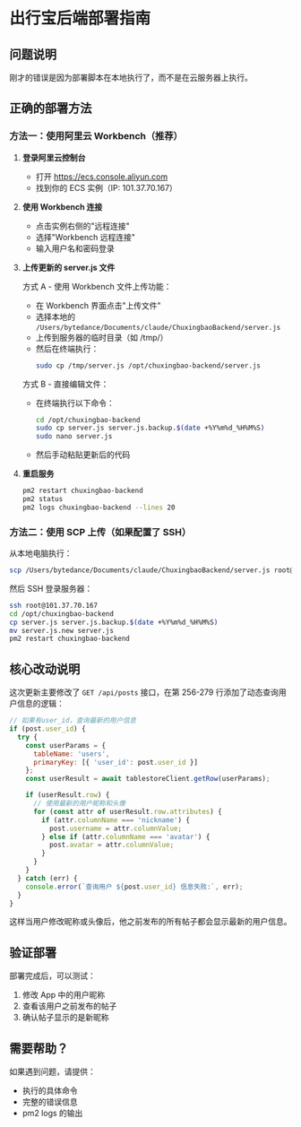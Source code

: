 # 出行宝后端部署指南

## 问题说明
刚才的错误是因为部署脚本在本地执行了，而不是在云服务器上执行。

## 正确的部署方法

### 方法一：使用阿里云 Workbench（推荐）

1. **登录阿里云控制台**
   - 打开 https://ecs.console.aliyun.com
   - 找到你的 ECS 实例（IP: 101.37.70.167）

2. **使用 Workbench 连接**
   - 点击实例右侧的"远程连接"
   - 选择"Workbench 远程连接"
   - 输入用户名和密码登录

3. **上传更新的 server.js 文件**

   方式 A - 使用 Workbench 文件上传功能：
   - 在 Workbench 界面点击"上传文件"
   - 选择本地的 `/Users/bytedance/Documents/claude/ChuxingbaoBackend/server.js`
   - 上传到服务器的临时目录（如 /tmp/）
   - 然后在终端执行：
     ```bash
     sudo cp /tmp/server.js /opt/chuxingbao-backend/server.js
     ```

   方式 B - 直接编辑文件：
   - 在终端执行以下命令：
     ```bash
     cd /opt/chuxingbao-backend
     sudo cp server.js server.js.backup.$(date +%Y%m%d_%H%M%S)
     sudo nano server.js
     ```
   - 然后手动粘贴更新后的代码

4. **重启服务**
   ```bash
   pm2 restart chuxingbao-backend
   pm2 status
   pm2 logs chuxingbao-backend --lines 20
   ```

### 方法二：使用 SCP 上传（如果配置了 SSH）

从本地电脑执行：
```bash
scp /Users/bytedance/Documents/claude/ChuxingbaoBackend/server.js root@101.37.70.167:/opt/chuxingbao-backend/server.js.new
```

然后 SSH 登录服务器：
```bash
ssh root@101.37.70.167
cd /opt/chuxingbao-backend
cp server.js server.js.backup.$(date +%Y%m%d_%H%M%S)
mv server.js.new server.js
pm2 restart chuxingbao-backend
```

## 核心改动说明

这次更新主要修改了 `GET /api/posts` 接口，在第 256-279 行添加了动态查询用户信息的逻辑：

```javascript
// 如果有user_id，查询最新的用户信息
if (post.user_id) {
  try {
    const userParams = {
      tableName: 'users',
      primaryKey: [{ 'user_id': post.user_id }]
    };
    const userResult = await tablestoreClient.getRow(userParams);

    if (userResult.row) {
      // 使用最新的用户昵称和头像
      for (const attr of userResult.row.attributes) {
        if (attr.columnName === 'nickname') {
          post.username = attr.columnValue;
        } else if (attr.columnName === 'avatar') {
          post.avatar = attr.columnValue;
        }
      }
    }
  } catch (err) {
    console.error(`查询用户 ${post.user_id} 信息失败:`, err);
  }
}
```

这样当用户修改昵称或头像后，他之前发布的所有帖子都会显示最新的用户信息。

## 验证部署

部署完成后，可以测试：

1. 修改 App 中的用户昵称
2. 查看该用户之前发布的帖子
3. 确认帖子显示的是新昵称

## 需要帮助？

如果遇到问题，请提供：
- 执行的具体命令
- 完整的错误信息
- pm2 logs 的输出

